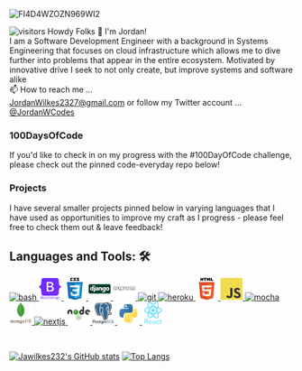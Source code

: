 ![FI4D4WZOZN969WI2](https://user-images.githubusercontent.com/77935828/114734315-574b1a80-9d01-11eb-896d-2b6e689ee18c.gif)



![visitors](https://visitor-badge.glitch.me/badge?page_id=page.id)
Howdy Folks 🤠  I'm Jordan! <br /> 
I am a Software Development Engineer with a background in
Systems Engineering that focuses on cloud infrastructure which
allows me to dive further into problems that appear in the entire
ecosystem. Motivated by innovative drive I seek to not only create,
but improve systems and software alike <br />
📫 How to reach me ... <br />
JordanWilkes2327@gmail.com
or follow my Twitter account ... <br />
<a href=https://twitter.com/jordanWCodes>@JordanWCodes</a>
### 100DaysOfCode
If you'd like to check in on my progress with the #100DayOfCode challenge, please check out the pinned code-everyday repo below!
### Projects
I have several smaller projects pinned below in varying languages that I have used as opportunities to improve my craft as I progress - please feel free to check them out & leave feedback!

<h2 align="left">Languages and Tools: 🛠️</h2>
<p align="left"> <a href="https://www.gnu.org/software/bash/" target="_blank"> <img src="https://www.vectorlogo.zone/logos/gnu_bash/gnu_bash-icon.svg" alt="bash" width="40" height="40"/> </a> <a href="https://getbootstrap.com" target="_blank"> <img src="https://raw.githubusercontent.com/devicons/devicon/master/icons/bootstrap/bootstrap-plain-wordmark.svg" alt="bootstrap" width="40" height="40"/> </a> <a href="https://www.w3schools.com/css/" target="_blank"> <img src="https://raw.githubusercontent.com/devicons/devicon/master/icons/css3/css3-original-wordmark.svg" alt="css3" width="40" height="40"/> </a> <a href="https://www.djangoproject.com/" target="_blank"> <img src="https://raw.githubusercontent.com/devicons/devicon/master/icons/django/django-original.svg" alt="django" width="40" height="40"/> </a> <a href="https://expressjs.com" target="_blank"> <img src="https://raw.githubusercontent.com/devicons/devicon/master/icons/express/express-original-wordmark.svg" alt="express" width="40" height="40"/> </a> <a href="https://git-scm.com/" target="_blank"> <img src="https://www.vectorlogo.zone/logos/git-scm/git-scm-icon.svg" alt="git" width="40" height="40"/> </a> <a href="https://heroku.com" target="_blank"> <img src="https://www.vectorlogo.zone/logos/heroku/heroku-icon.svg" alt="heroku" width="40" height="40"/> </a> <a href="https://www.w3.org/html/" target="_blank"> <img src="https://raw.githubusercontent.com/devicons/devicon/master/icons/html5/html5-original-wordmark.svg" alt="html5" width="40" height="40"/> </a> <a href="https://developer.mozilla.org/en-US/docs/Web/JavaScript" target="_blank"> <img src="https://raw.githubusercontent.com/devicons/devicon/master/icons/javascript/javascript-original.svg" alt="javascript" width="40" height="40"/> </a> <a href="https://mochajs.org" target="_blank"> <img src="https://www.vectorlogo.zone/logos/mochajs/mochajs-icon.svg" alt="mocha" width="40" height="40"/> </a> <a href="https://www.mongodb.com/" target="_blank"> <img src="https://raw.githubusercontent.com/devicons/devicon/master/icons/mongodb/mongodb-original-wordmark.svg" alt="mongodb" width="40" height="40"/> </a> <a href="https://nextjs.org/" target="_blank"> <img src="https://cdn.worldvectorlogo.com/logos/nextjs-3.svg" alt="nextjs" width="40" height="40"/> </a> <a href="https://nodejs.org" target="_blank"> <img src="https://raw.githubusercontent.com/devicons/devicon/master/icons/nodejs/nodejs-original-wordmark.svg" alt="nodejs" width="40" height="40"/> </a> <a href="https://www.postgresql.org" target="_blank"> <img src="https://raw.githubusercontent.com/devicons/devicon/master/icons/postgresql/postgresql-original-wordmark.svg" alt="postgresql" width="40" height="40"/> </a> <a href="https://www.python.org" target="_blank"> <img src="https://raw.githubusercontent.com/devicons/devicon/master/icons/python/python-original.svg" alt="python" width="40" height="40"/> </a> <a href="https://reactjs.org/" target="_blank"> <img src="https://raw.githubusercontent.com/devicons/devicon/master/icons/react/react-original-wordmark.svg" alt="react" width="40" height="40"/> </a> </p>
<br />

[![Jawilkes232's GitHub stats](https://github-readme-stats.vercel.app/api?username=Jawilkes232&theme=midnight-purple)](https://github.com/Jawilkes232/github-readme-stats)
[![Top Langs](https://github-readme-stats.vercel.app/api/top-langs/?username=Jawilkes232&layout=compact&theme=midnight-purple)](https://github.com/Jawilkes232/github-readme-stats)
